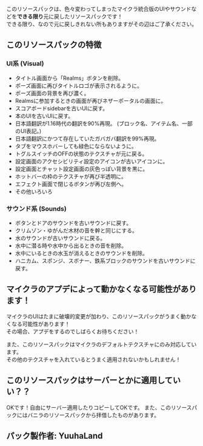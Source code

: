 このリソースパックは、色々変わってしまったマイクラ統合版のUIやサウンドなどを**できる限り**元に戻したリソースパックです！  
できる限り、なので元に戻しきれない所もありますがその辺はご了承ください。

## このリソースパックの特徴
### UI系 (Visual)
- タイトル画面から「Realms」ボタンを削除。
- ポーズ画面に再びタイトルロゴが表示されるように。
- ポーズ画面の背景を再び濃く。
- Realmsに参加するときの画面が再びネザーポータルの画面に。
- スコアボードsidebarを古いUIに戻す。
- 本のUIを古いUIに戻す。
- 日本語翻訳が1.16時代の翻訳を90%再現。 (ブロック名、アイテム名、一部のUI表記。) 
- 日本語翻訳にかつて存在していたガバガバ翻訳を99%再現。
- タブをマウスホバーしても緑色にならないように。
- トグルスイッチのOFFの状態のテクスチャが元に戻る。
- 設定画面のアクセシビリティ設定のアイコンが古いアイコンに。
- 設定画面とチャット設定画面の灰色っぽい背景を黒に。
- ホットバーの枠のテクスチャが再び半透明に。
- エフェクト画面で閉じるボタンが再び左側へ。
- その他いろいろ

### サウンド系 (Sounds)
- ボタンとドアのサウンドを古いサウンドに戻す。
- クリムゾン・ゆがんだ木材の音を幹と同じにする。
- 水のサウンドが古いサウンドに戻る。
- 水中に潜る時や水中から出るときの音を削除。
- 水中にいるときの水玉が消えるときのサウンドを削除。
- ハニカム、スポンジ、スポナー、鉄系ブロックのサウンドを古いサウンドに戻す。

## マイクラのアプデによって動かなくなる可能性があります！
マイクラのUIはたまに破壊的変更が加わり、このリソースパックがうまく動かなくなる可能性があります！  
その場合、アプデをするのでしばらくお待ちください！


また、このリソースパックはマイクラのデフォルトテクスチャにのみ対応しています。  
その他のテクスチャを入れているとうまく適用されないかもしれません！

## このリソースパックはサーバーとかに適用していい？？
OKです！自由にサーバー適用したりコピーしてOKです。
また、このリソースパックにはバニラのリソースパックから拝借したものがあります。


## パック製作者: YuuhaLand